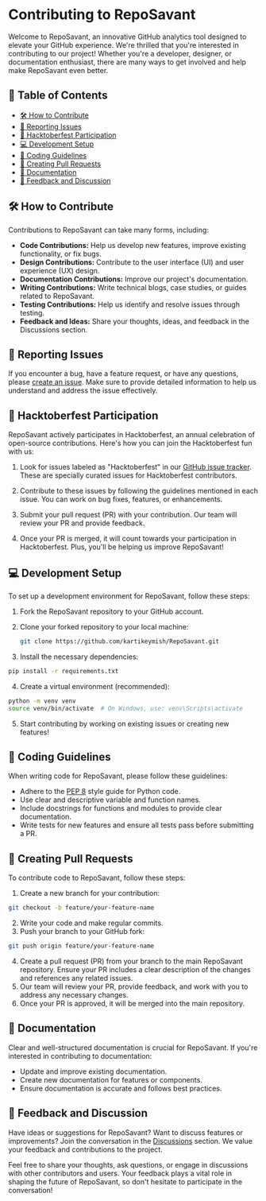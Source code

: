 # Contributing to RepoSavant 

Welcome to RepoSavant, an innovative GitHub analytics tool designed to elevate your GitHub experience. We're thrilled that you're interested in contributing to our project! Whether you're a developer, designer, or documentation enthusiast, there are many ways to get involved and help make RepoSavant even better.

## 📝 Table of Contents
- [🛠️ How to Contribute](#how-to-contribute)
- [🐛 Reporting Issues](#reporting-issues)
- [🎉 Hacktoberfest Participation](#hacktoberfest-participation)
- [💻 Development Setup](#development-setup)
- [🧰 Coding Guidelines](#coding-guidelines)
- [🔗 Creating Pull Requests](#creating-pull-requests)
- [📖 Documentation](#documentation)
- [💬 Feedback and Discussion](#feedback-and-discussion)

## 🛠️ How to Contribute

Contributions to RepoSavant can take many forms, including:

- **Code Contributions:** Help us develop new features, improve existing functionality, or fix bugs.
- **Design Contributions:** Contribute to the user interface (UI) and user experience (UX) design.
- **Documentation Contributions:** Improve our project's documentation.
- **Writing Contributions:** Write technical blogs, case studies, or guides related to RepoSavant.
- **Testing Contributions:** Help us identify and resolve issues through testing.
- **Feedback and Ideas:** Share your thoughts, ideas, and feedback in the Discussions section.

## 🐛 Reporting Issues

If you encounter a bug, have a feature request, or have any questions, please [create an issue](https://github.com/kartikeymish/RepoSavant/issues). Make sure to provide detailed information to help us understand and address the issue effectively.

## 🎉 Hacktoberfest Participation

RepoSavant actively participates in Hacktoberfest, an annual celebration of open-source contributions. Here's how you can join the Hacktoberfest fun with us:

1. Look for issues labeled as "Hacktoberfest" in our [GitHub issue tracker](https://github.com/kartikeymish/RepoSavant/issues). These are specially curated issues for Hacktoberfest contributors.

2. Contribute to these issues by following the guidelines mentioned in each issue. You can work on bug fixes, features, or enhancements.

3. Submit your pull request (PR) with your contribution. Our team will review your PR and provide feedback.

4. Once your PR is merged, it will count towards your participation in Hacktoberfest. Plus, you'll be helping us improve RepoSavant!

## 💻 Development Setup

To set up a development environment for RepoSavant, follow these steps:

1. Fork the RepoSavant repository to your GitHub account.

2. Clone your forked repository to your local machine:
   ```bash
   git clone https://github.com/kartikeymish/RepoSavant.git
   ```
3. Install the necessary dependencies:
  ```bash
  pip install -r requirements.txt
  ```
4. Create a virtual environment (recommended):
  ```bash
  python -m venv venv
  source venv/bin/activate  # On Windows, use: venv\Scripts\activate
  ```
5. Start contributing by working on existing issues or creating new features!

## 🧰 Coding Guidelines

When writing code for RepoSavant, please follow these guidelines:
- Adhere to the [PEP 8](https://www.python.org/dev/peps/pep-0008/) style guide for Python code.
- Use clear and descriptive variable and function names.
- Include docstrings for functions and modules to provide clear documentation.
- Write tests for new features and ensure all tests pass before submitting a PR.

## 🔗 Creating Pull Requests
To contribute code to RepoSavant, follow these steps:

1. Create a new branch for your contribution:
  ```bash
  git checkout -b feature/your-feature-name
  ```
2. Write your code and make regular commits.
3. Push your branch to your GitHub fork:
```bash
git push origin feature/your-feature-name
```
4. Create a pull request (PR) from your branch to the main RepoSavant repository. Ensure your PR includes a clear description of the changes and references any related issues.
5. Our team will review your PR, provide feedback, and work with you to address any necessary changes.
6. Once your PR is approved, it will be merged into the main repository.

## 📖 Documentation
Clear and well-structured documentation is crucial for RepoSavant. If you're interested in contributing to documentation:

- Update and improve existing documentation.
- Create new documentation for features or components.
- Ensure documentation is accurate and follows best practices.

## 💬 Feedback and Discussion

Have ideas or suggestions for RepoSavant? Want to discuss features or improvements? Join the conversation in the [Discussions](https://github.com/kartikeymish/RepoSavant/discussions) section. We value your feedback and contributions to the project.

Feel free to share your thoughts, ask questions, or engage in discussions with other contributors and users. Your feedback plays a vital role in shaping the future of RepoSavant, so don't hesitate to participate in the conversation!
